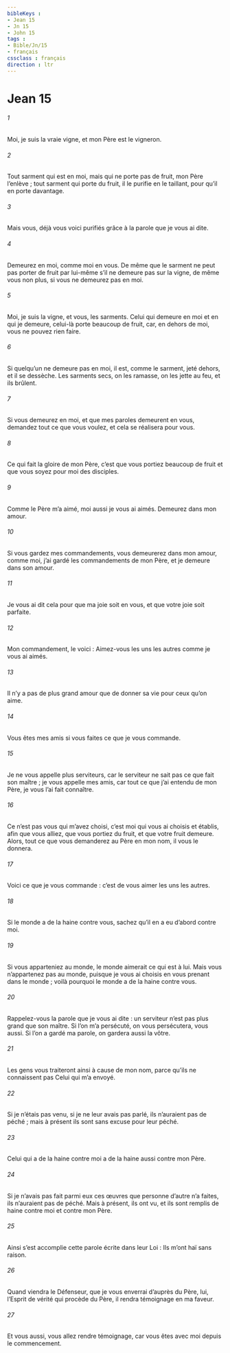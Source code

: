 ```yaml
---
bibleKeys : 
- Jean 15
- Jn 15
- John 15
tags : 
- Bible/Jn/15
- français
cssclass : français
direction : ltr
---
```


# Jean 15

###### 1
Moi, je suis la vraie vigne, et mon Père est le vigneron.
###### 2
Tout sarment qui est en moi, mais qui ne porte pas de fruit, mon Père l’enlève ; tout sarment qui porte du fruit, il le purifie en le taillant, pour qu’il en porte davantage.
###### 3
Mais vous, déjà vous voici purifiés grâce à la parole que je vous ai dite.
###### 4
Demeurez en moi, comme moi en vous. De même que le sarment ne peut pas porter de fruit par lui-même s’il ne demeure pas sur la vigne, de même vous non plus, si vous ne demeurez pas en moi.
###### 5
Moi, je suis la vigne, et vous, les sarments. Celui qui demeure en moi et en qui je demeure, celui-là porte beaucoup de fruit, car, en dehors de moi, vous ne pouvez rien faire.
###### 6
Si quelqu’un ne demeure pas en moi, il est, comme le sarment, jeté dehors, et il se dessèche. Les sarments secs, on les ramasse, on les jette au feu, et ils brûlent.
###### 7
Si vous demeurez en moi, et que mes paroles demeurent en vous, demandez tout ce que vous voulez, et cela se réalisera pour vous.
###### 8
Ce qui fait la gloire de mon Père, c’est que vous portiez beaucoup de fruit et que vous soyez pour moi des disciples.
###### 9
Comme le Père m’a aimé, moi aussi je vous ai aimés. Demeurez dans mon amour.
###### 10
Si vous gardez mes commandements, vous demeurerez dans mon amour, comme moi, j’ai gardé les commandements de mon Père, et je demeure dans son amour.
###### 11
Je vous ai dit cela pour que ma joie soit en vous, et que votre joie soit parfaite.
###### 12
Mon commandement, le voici : Aimez-vous les uns les autres comme je vous ai aimés.
###### 13
Il n’y a pas de plus grand amour que de donner sa vie pour ceux qu’on aime.
###### 14
Vous êtes mes amis si vous faites ce que je vous commande.
###### 15
Je ne vous appelle plus serviteurs, car le serviteur ne sait pas ce que fait son maître ; je vous appelle mes amis, car tout ce que j’ai entendu de mon Père, je vous l’ai fait connaître.
###### 16
Ce n’est pas vous qui m’avez choisi, c’est moi qui vous ai choisis et établis, afin que vous alliez, que vous portiez du fruit, et que votre fruit demeure. Alors, tout ce que vous demanderez au Père en mon nom, il vous le donnera.
###### 17
Voici ce que je vous commande : c’est de vous aimer les uns les autres.
###### 18
Si le monde a de la haine contre vous, sachez qu’il en a eu d’abord contre moi.
###### 19
Si vous apparteniez au monde, le monde aimerait ce qui est à lui. Mais vous n’appartenez pas au monde, puisque je vous ai choisis en vous prenant dans le monde ; voilà pourquoi le monde a de la haine contre vous.
###### 20
Rappelez-vous la parole que je vous ai dite : un serviteur n’est pas plus grand que son maître. Si l’on m’a persécuté, on vous persécutera, vous aussi. Si l’on a gardé ma parole, on gardera aussi la vôtre.
###### 21
Les gens vous traiteront ainsi à cause de mon nom, parce qu’ils ne connaissent pas Celui qui m’a envoyé.
###### 22
Si je n’étais pas venu, si je ne leur avais pas parlé, ils n’auraient pas de péché ; mais à présent ils sont sans excuse pour leur péché.
###### 23
Celui qui a de la haine contre moi a de la haine aussi contre mon Père.
###### 24
Si je n’avais pas fait parmi eux ces œuvres que personne d’autre n’a faites, ils n’auraient pas de péché. Mais à présent, ils ont vu, et ils sont remplis de haine contre moi et contre mon Père.
###### 25
Ainsi s’est accomplie cette parole écrite dans leur Loi : Ils m’ont haï sans raison.
###### 26
Quand viendra le Défenseur, que je vous enverrai d’auprès du Père, lui, l’Esprit de vérité qui procède du Père, il rendra témoignage en ma faveur.
###### 27
Et vous aussi, vous allez rendre témoignage, car vous êtes avec moi depuis le commencement.

